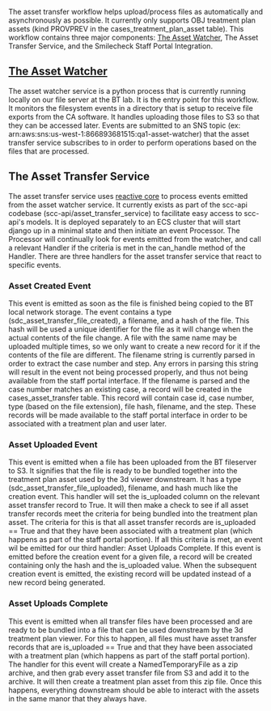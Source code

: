The asset transfer workflow helps upload/process files as automatically and asynchronously as possible. It currently only supports OBJ treatment plan assets (kind PROVPREV in the cases_treatment_plan_asset table). This workflow contains three major components: [The Asset Watcher](https://github.com/CamelotVG/sdc-asset-watcher), The Asset Transfer Service, and the Smilecheck Staff Portal Integration.

## [The Asset Watcher](https://github.com/CamelotVG/sdc-asset-watcher)

The asset watcher service is a python process that is currently running locally on our file server at the BT lab. It is the entry point for this workflow. It monitors the filesystem events in a directory that is setup to receive file exports from the CA software. It handles uploading those files to S3 so that they can be accessed later. Events are submitted to an SNS topic (ex: arn:aws:sns:us-west-1:866893681515:qa1-asset-watcher) that the asset transfer service subscribes to in order to perform operations based on the files that are processed.

## The Asset Transfer Service

The asset transfer service uses [reactive core](https://github.com/CamelotVG/sdc-reactive-core) to process events emitted from the asset watcher service. It currently exists as part of the scc-api codebase (scc-api/asset_transfer_service) to facilitate easy access to scc-api's models. It is deployed separately to an ECS cluster that will start django up in a minimal state and then initiate an event Processor. The Processor will continually look for events emitted from the watcher, and call a relevant Handler if the criteria is met in the can_handle method of the Handler. There are three handlers for the asset transfer service that react to specific events.

### Asset Created Event

This event is emitted as soon as the file is finished being copied to the BT local network storage. The event contains a type (sdc_asset_transfer_file_created), a filename, and a hash of the file. This hash will be used a unique identifier for the file as it will change when the actual contents of the file change. A file with the same name may be uploaded multiple times, so we only want to create a new record for it if the contents of the file are different. The filename string is currently parsed in order to extract the case number and step. Any errors in parsing this string will result in the event not being processed properly, and thus not being available from the staff portal interface. If the filename is parsed and the case number matches an existing case, a record will be created in the cases_asset_transfer table. This record will contain case id, case number, type (based on the file extension), file hash, filename, and the step. These records will be made available to the staff portal interface in order to be associated with a treatment plan and user later.

### Asset Uploaded Event

This event is emitted when a file has been uploaded from the BT fileserver to S3. It signifies that the file is ready to be bundled together into the treatment plan asset used by the 3d viewer downstream. It has a type (sdc_asset_transfer_file_uploaded), filename, and hash much like the creation event. This handler will set the is_uploaded column on the relevant asset transfer record to True. It will then make a check to see if all asset transfer records meet the criteria for being bundled into the treatment plan asset. The criteria for this is that all asset transfer records are is_uploaded == True and that they have been associated with a treatment plan (which happens as part of the staff portal portion). If all this criteria is met, an event wil be emitted for our third handler: Asset Uploads Complete. If this event is emitted before the creation event for a given file, a record will be created containing only the hash and the is_uploaded value. When the subsequent creation event is emitted, the existing record will be updated instead of a new record being generated.

### Asset Uploads Complete

This event is emitted when all transfer files have been processed and are ready to be bundled into a file that can be used downstream by the 3d treatment plan viewer. For this to happen, all files must have asset transfer records  that are is_uploaded == True and that they have been associated with a treatment plan (which happens as part of the staff portal portion). The handler for this event will create a NamedTemporaryFile as a zip archive, and then grab every asset transfer file from S3 and add it to the archive. It will then create a treatment plan asset from this zip file. Once this happens, everything downstream should be able to interact with the assets in the same manor that they always have.